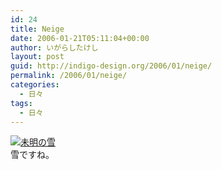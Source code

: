 ```yaml
---
id: 24
title: Neige
date: 2006-01-21T05:11:04+00:00
author: いがらしたけし
layout: post
guid: http://indigo-design.org/2006/01/neige/
permalink: /2006/01/neige/
categories:
  - 日々
tags:
  - 日々
---
```

<a href="http://blog-imgs-29.fc2.com/a/r/m/armadillo75/060121a.jpg" target="_blank"><img src="http://blog-imgs-29.fc2.com/a/r/m/armadillo75/060121a.jpg" alt="未明の雪" border="0"></a><br />
雪ですね。